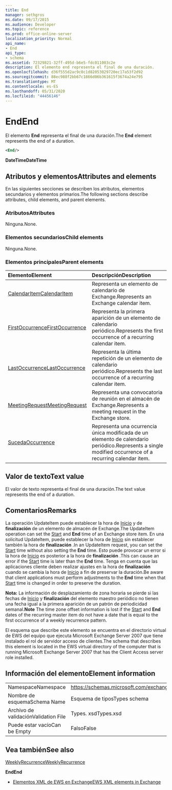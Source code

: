 ```yaml
---
title: End
manager: sethgros
ms.date: 09/17/2015
ms.audience: Developer
ms.topic: reference
ms.prod: office-online-server
localization_priority: Normal
api_name:
- End
api_type:
- schema
ms.assetid: 72329821-32ff-495d-b6e5-fdc011003c2e
description: El elemento end representa el final de una duración.
ms.openlocfilehash: d36f555d2ac9c0c1d82053029720ec17a53f2d92
ms.sourcegitcommit: 88ec988f2bb67c1866d06b361615f3674a24e795
ms.translationtype: MT
ms.contentlocale: es-ES
ms.lasthandoff: 05/31/2020
ms.locfileid: "44456146"
---
```

# <a name="end"></a><span data-ttu-id="3632d-103">End</span><span class="sxs-lookup"><span data-stu-id="3632d-103">End</span></span>

<span data-ttu-id="3632d-104">El elemento **End** representa el final de una duración.</span><span class="sxs-lookup"><span data-stu-id="3632d-104">The **End** element represents the end of a duration.</span></span> 
  
```xml
<End/>
```

 <span data-ttu-id="3632d-105">**DateTime**</span><span class="sxs-lookup"><span data-stu-id="3632d-105">**DateTime**</span></span>
## <a name="attributes-and-elements"></a><span data-ttu-id="3632d-106">Atributos y elementos</span><span class="sxs-lookup"><span data-stu-id="3632d-106">Attributes and elements</span></span>

<span data-ttu-id="3632d-107">En las siguientes secciones se describen los atributos, elementos secundarios y elementos primarios.</span><span class="sxs-lookup"><span data-stu-id="3632d-107">The following sections describe attributes, child elements, and parent elements.</span></span>
  
### <a name="attributes"></a><span data-ttu-id="3632d-108">Atributos</span><span class="sxs-lookup"><span data-stu-id="3632d-108">Attributes</span></span>

<span data-ttu-id="3632d-109">Ninguna.</span><span class="sxs-lookup"><span data-stu-id="3632d-109">None.</span></span>
  
### <a name="child-elements"></a><span data-ttu-id="3632d-110">Elementos secundarios</span><span class="sxs-lookup"><span data-stu-id="3632d-110">Child elements</span></span>

<span data-ttu-id="3632d-111">Ninguna.</span><span class="sxs-lookup"><span data-stu-id="3632d-111">None.</span></span>
  
### <a name="parent-elements"></a><span data-ttu-id="3632d-112">Elementos principales</span><span class="sxs-lookup"><span data-stu-id="3632d-112">Parent elements</span></span>

|<span data-ttu-id="3632d-113">**Elemento**</span><span class="sxs-lookup"><span data-stu-id="3632d-113">**Element**</span></span>|<span data-ttu-id="3632d-114">**Descripción**</span><span class="sxs-lookup"><span data-stu-id="3632d-114">**Description**</span></span>|
|:-----|:-----|
|[<span data-ttu-id="3632d-115">CalendarItem</span><span class="sxs-lookup"><span data-stu-id="3632d-115">CalendarItem</span></span>](calendaritem.md) <br/> |<span data-ttu-id="3632d-116">Representa un elemento de calendario de Exchange.</span><span class="sxs-lookup"><span data-stu-id="3632d-116">Represents an Exchange calendar item.</span></span>  <br/> |
|[<span data-ttu-id="3632d-117">FirstOccurrence</span><span class="sxs-lookup"><span data-stu-id="3632d-117">FirstOccurrence</span></span>](firstoccurrence.md) <br/> |<span data-ttu-id="3632d-118">Representa la primera aparición de un elemento de calendario periódico.</span><span class="sxs-lookup"><span data-stu-id="3632d-118">Represents the first occurrence of a recurring calendar item.</span></span>  <br/> |
|[<span data-ttu-id="3632d-119">LastOccurrence</span><span class="sxs-lookup"><span data-stu-id="3632d-119">LastOccurrence</span></span>](lastoccurrence.md) <br/> |<span data-ttu-id="3632d-120">Representa la última repetición de un elemento de calendario periódico.</span><span class="sxs-lookup"><span data-stu-id="3632d-120">Represents the last occurrence of a recurring calendar item.</span></span>  <br/> |
|[<span data-ttu-id="3632d-121">MeetingRequest</span><span class="sxs-lookup"><span data-stu-id="3632d-121">MeetingRequest</span></span>](meetingrequest.md) <br/> |<span data-ttu-id="3632d-122">Representa una convocatoria de reunión en el almacén de Exchange.</span><span class="sxs-lookup"><span data-stu-id="3632d-122">Represents a meeting request in the Exchange store.</span></span>  <br/> |
|[<span data-ttu-id="3632d-123">Suceda</span><span class="sxs-lookup"><span data-stu-id="3632d-123">Occurrence</span></span>](occurrence.md) <br/> |<span data-ttu-id="3632d-124">Representa una ocurrencia única modificada de un elemento de calendario periódico.</span><span class="sxs-lookup"><span data-stu-id="3632d-124">Represents a single modified occurrence of a recurring calendar item.</span></span>  <br/> |
   
## <a name="text-value"></a><span data-ttu-id="3632d-125">Valor de texto</span><span class="sxs-lookup"><span data-stu-id="3632d-125">Text value</span></span>

<span data-ttu-id="3632d-126">El valor de texto representa el final de una duración.</span><span class="sxs-lookup"><span data-stu-id="3632d-126">The text value represents the end of a duration.</span></span>
  
## <a name="remarks"></a><span data-ttu-id="3632d-127">Comentarios</span><span class="sxs-lookup"><span data-stu-id="3632d-127">Remarks</span></span>

<span data-ttu-id="3632d-128">La operación UpdateItem puede establecer la hora de [Inicio](start.md) y de **finalización** de un elemento de almacén de Exchange.</span><span class="sxs-lookup"><span data-stu-id="3632d-128">The UpdateItem operation can set the [Start](start.md) and **End** time of an Exchange store item.</span></span> <span data-ttu-id="3632d-129">En una solicitud UpdateItem, puede establecer la hora de [Inicio](start.md) sin establecer también la hora de **finalización** .</span><span class="sxs-lookup"><span data-stu-id="3632d-129">In an UpdateItem request, you can set the [Start](start.md) time without also setting the **End** time.</span></span> <span data-ttu-id="3632d-130">Esto puede provocar un error si la hora de [Inicio](start.md) es posterior a la hora de **finalización** .</span><span class="sxs-lookup"><span data-stu-id="3632d-130">This can cause an error if the [Start](start.md) time is later than the **End** time.</span></span> <span data-ttu-id="3632d-131">Tenga en cuenta que las aplicaciones cliente deben realizar ajustes en la hora de **finalización** cuando se cambia la hora de [Inicio](start.md) a fin de preservar la duración.</span><span class="sxs-lookup"><span data-stu-id="3632d-131">Be aware that client applications must perform adjustments to the **End** time when that [Start](start.md) time is changed in order to preserve the duration.</span></span> 
  
 <span data-ttu-id="3632d-132">**Nota:** La información de desplazamiento de zona horaria se pierde si las fechas de [Inicio](start.md) y **finalización** del elemento maestro periódico no tienen una fecha igual a la primera aparición de un patrón de periodicidad semanal.</span><span class="sxs-lookup"><span data-stu-id="3632d-132">**Note** The time zone offset information is lost if the [Start](start.md) and **End** dates of the recurring master item do not have a date that is equal to the first occurrence of a weekly recurrence pattern.</span></span> 
  
<span data-ttu-id="3632d-133">El esquema que describe este elemento se encuentra en el directorio virtual de EWS del equipo que ejecuta Microsoft Exchange Server 2007 que tiene instalado el rol de servidor acceso de clientes.</span><span class="sxs-lookup"><span data-stu-id="3632d-133">The schema that describes this element is located in the EWS virtual directory of the computer that is running Microsoft Exchange Server 2007 that has the Client Access server role installed.</span></span>
  
## <a name="element-information"></a><span data-ttu-id="3632d-134">Información del elemento</span><span class="sxs-lookup"><span data-stu-id="3632d-134">Element information</span></span>

|||
|:-----|:-----|
|<span data-ttu-id="3632d-135">Namespace</span><span class="sxs-lookup"><span data-stu-id="3632d-135">Namespace</span></span>  <br/> |https://schemas.microsoft.com/exchange/services/2006/types  <br/> |
|<span data-ttu-id="3632d-136">Nombre de esquema</span><span class="sxs-lookup"><span data-stu-id="3632d-136">Schema Name</span></span>  <br/> |<span data-ttu-id="3632d-137">Esquema de tipos</span><span class="sxs-lookup"><span data-stu-id="3632d-137">Types schema</span></span>  <br/> |
|<span data-ttu-id="3632d-138">Archivo de validación</span><span class="sxs-lookup"><span data-stu-id="3632d-138">Validation File</span></span>  <br/> |<span data-ttu-id="3632d-139">Types. xsd</span><span class="sxs-lookup"><span data-stu-id="3632d-139">Types.xsd</span></span>  <br/> |
|<span data-ttu-id="3632d-140">Puede estar vacío</span><span class="sxs-lookup"><span data-stu-id="3632d-140">Can be Empty</span></span>  <br/> |<span data-ttu-id="3632d-141">Falso</span><span class="sxs-lookup"><span data-stu-id="3632d-141">False</span></span>  <br/> |
   
## <a name="see-also"></a><span data-ttu-id="3632d-142">Vea también</span><span class="sxs-lookup"><span data-stu-id="3632d-142">See also</span></span>



[<span data-ttu-id="3632d-143">WeeklyRecurrence</span><span class="sxs-lookup"><span data-stu-id="3632d-143">WeeklyRecurrence</span></span>](weeklyrecurrence.md)
  
 <span data-ttu-id="3632d-144">**End**</span><span class="sxs-lookup"><span data-stu-id="3632d-144">**End**</span></span>


- [<span data-ttu-id="3632d-145">Elementos XML de EWS en Exchange</span><span class="sxs-lookup"><span data-stu-id="3632d-145">EWS XML elements in Exchange</span></span>](ews-xml-elements-in-exchange.md)

